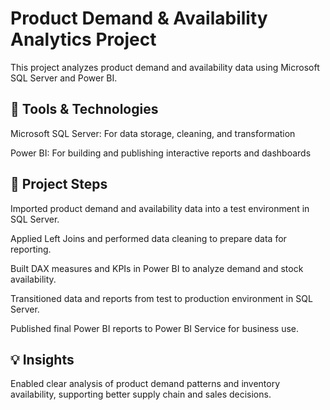 # Product Demand & Availability Analytics Project
This project analyzes product demand and availability data using Microsoft SQL Server and Power BI.

## 🔗 Tools & Technologies
Microsoft SQL Server: For data storage, cleaning, and transformation

Power BI: For building and publishing interactive reports and dashboards

## 📄 Project Steps
Imported product demand and availability data into a test environment in SQL Server.

Applied Left Joins and performed data cleaning to prepare data for reporting.

Built DAX measures and KPIs in Power BI to analyze demand and stock availability.

Transitioned data and reports from test to production environment in SQL Server.

Published final Power BI reports to Power BI Service for business use.

## 💡 Insights
Enabled clear analysis of product demand patterns and inventory availability, supporting better supply chain and sales decisions.
